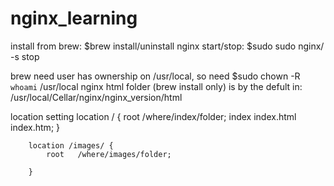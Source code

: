 # nginx_learning

install from brew: $brew install/uninstall nginx
start/stop: $sudo sudo nginx/ -s stop

brew need user has ownership on /usr/local, so need $sudo chown -R `whoami` /usr/local
nginx html folder (brew install only) is by the defult in:
  /usr/local/Cellar/nginx/nginx_version/html

location setting
location / {
            root   /where/index/folder;
            index  index.html index.htm;
        }

        location /images/ {
            root   /where/images/folder;
            
        }
